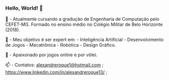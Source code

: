 ### Hello, World! 👋

🔭 - Atualmente cursando a gradução de Engenharia de Computação pelo CEFET-MG. Formado no ensino médio no Colégio Militar de Belo Horizonte (2018). 

🌱 - Meu objetivo é ser expert em: - Inteligência Artificial - Desenvolvimento de Jogos - Mecatrônica - Robótica - Design Gráfico.

💬 - Apaixonado por jogos online e por vôlei.

📫 - Contatos: alexandreroque1@hotmail.com ; https://www.linkedin.com/in/alexandreroque13/ ; 

